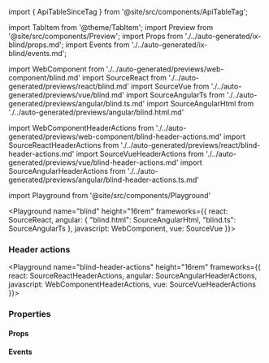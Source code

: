 import { ApiTableSinceTag } from '@site/src/components/ApiTableTag';

import TabItem from '@theme/TabItem';
import Preview from '@site/src/components/Preview';
import Props from './../auto-generated/ix-blind/props.md';
import Events from './../auto-generated/ix-blind/events.md';

import WebComponent from './../auto-generated/previews/web-component/blind.md'
import SourceReact from './../auto-generated/previews/react/blind.md'
import SourceVue from './../auto-generated/previews/vue/blind.md'
import SourceAngularTs from './../auto-generated/previews/angular/blind.ts.md'
import SourceAngularHtml from './../auto-generated/previews/angular/blind.html.md'

import WebComponentHeaderActions from './../auto-generated/previews/web-component/blind-header-actions.md'
import SourceReactHeaderActions from './../auto-generated/previews/react/blind-header-actions.md'
import SourceVueHeaderActions from './../auto-generated/previews/vue/blind-header-actions.md'
import SourceAngularHeaderActions from './../auto-generated/previews/angular/blind-header-actions.ts.md'

import Playground from '@site/src/components/Playground'

<Playground
name="blind"
height="16rem"
frameworks={{
    react: SourceReact,
    angular: {
        "blind.html": SourceAngularHtml,
        "blind.ts": SourceAngularTs
    },
    javascript: WebComponent,
    vue: SourceVue
}}>
</Playground>

### Header actions

<ApiTableSinceTag message="1.5.0" />

<Playground
name="blind-header-actions"
height="16rem"
frameworks={{
    react: SourceReactHeaderActions,
    angular: SourceAngularHeaderActions,
    javascript: WebComponentHeaderActions,
    vue: SourceVueHeaderActions
}}>
</Playground>

### Properties

#### Props

<Props />

#### Events

<Events />
